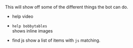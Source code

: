 This will show off some of the different things the bot can do.

- help video

- `help bobbytables`  
shows inline images

- find js
show a list of items with `js` matching.

